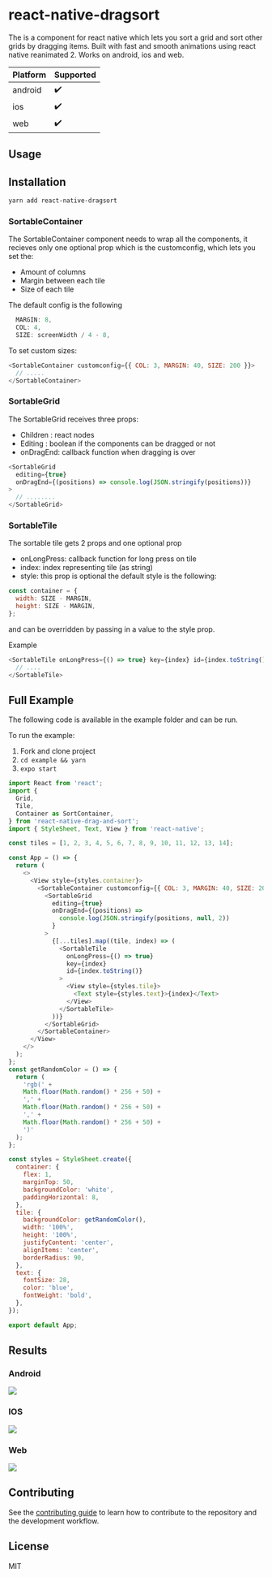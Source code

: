 # react-native-dragsort

The is a component for react native which lets you sort a grid and sort other grids by dragging
items. Built with fast and smooth animations using react native reanimated 2. Works on android, ios and web.

| Platform | Supported |
| -------- | --------- |
| android  | ✔️        |
| ios      | ✔️        |
| web      | ✔️        |

## Usage

## Installation

```sh
yarn add react-native-dragsort
```

### SortableContainer

The SortableContainer component needs to wrap all the components, it recieves only one optional prop which is the customconfig,
which lets you set the:

- Amount of columns
- Margin between each tile
- Size of each tile

The default config is the following

```js
  MARGIN: 8,
  COL: 4,
  SIZE: screenWidth / 4 - 8,
```

To set custom sizes:

```js
<SortableContainer customconfig={{ COL: 3, MARGIN: 40, SIZE: 200 }}>
  // .....
</SortableContainer>
```

### SortableGrid

The SortableGrid receives three props:

- Children : react nodes
- Editing : boolean if the components can be dragged or not
- onDragEnd: callback function when dragging is over

```js
<SortableGrid
  editing={true}
  onDragEnd={(positions) => console.log(JSON.stringify(positions))}
>
  // ........
</SortableGrid>
```

### SortableTile

The sortable tile gets 2 props and one optional prop

- onLongPress: callback function for long press on tile
- index: index representing tile (as string)
- style: this prop is optional the default style is the following:

```js
const container = {
  width: SIZE - MARGIN,
  height: SIZE - MARGIN,
};
```

and can be overridden by passing in a value to the style prop.

Example

```js
<SortableTile onLongPress={() => true} key={index} id={index.toString()}>
  // ....
</SortableTile>
```

## Full Example

The following code is available in the example folder and can be run.

To run the example:

1. Fork and clone project
2. `cd example && yarn`
3. `expo start`

```js
import React from 'react';
import {
  Grid,
  Tile,
  Container as SortContainer,
} from 'react-native-drag-and-sort';
import { StyleSheet, Text, View } from 'react-native';

const tiles = [1, 2, 3, 4, 5, 6, 7, 8, 9, 10, 11, 12, 13, 14];

const App = () => {
  return (
    <>
      <View style={styles.container}>
        <SortableContainer customconfig={{ COL: 3, MARGIN: 40, SIZE: 200 }}>
          <SortableGrid
            editing={true}
            onDragEnd={(positions) =>
              console.log(JSON.stringify(positions, null, 2))
            }
          >
            {[...tiles].map((tile, index) => (
              <SortableTile
                onLongPress={() => true}
                key={index}
                id={index.toString()}
              >
                <View style={styles.tile}>
                  <Text style={styles.text}>{index}</Text>
                </View>
              </SortableTile>
            ))}
          </SortableGrid>
        </SortableContainer>
      </View>
    </>
  );
};
const getRandomColor = () => {
  return (
    'rgb(' +
    Math.floor(Math.random() * 256 + 50) +
    ',' +
    Math.floor(Math.random() * 256 + 50) +
    ',' +
    Math.floor(Math.random() * 256 + 50) +
    ')'
  );
};

const styles = StyleSheet.create({
  container: {
    flex: 1,
    marginTop: 50,
    backgroundColor: 'white',
    paddingHorizontal: 8,
  },
  tile: {
    backgroundColor: getRandomColor(),
    width: '100%',
    height: '100%',
    justifyContent: 'center',
    alignItems: 'center',
    borderRadius: 90,
  },
  text: {
    fontSize: 28,
    color: 'blue',
    fontWeight: 'bold',
  },
});

export default App;
```

## Results

### Android

![](https://i.imgur.com/ofl5LAk.gif)

### IOS

![](https://i.imgur.com/133QU94.gif)

### Web

![](https://i.imgur.com/2UMKQR5.gif)

## Contributing

See the [contributing guide](CONTRIBUTING.md) to learn how to contribute to the repository and the development workflow.

## License

MIT
